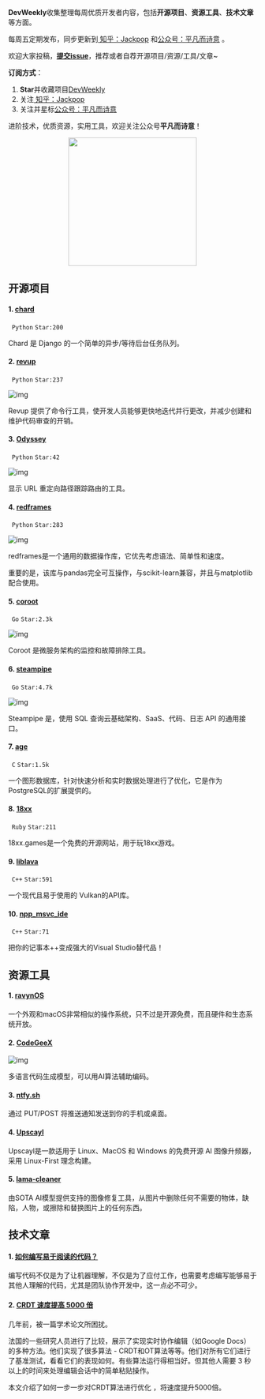 **DevWeekly**收集整理每周优质开发者内容，包括**开源项目**、**资源工具**、**技术文章**等方面。

每周五定期发布，同步更新到<a href="https://www.zhihu.com/people/sharetechlee/activities">
知乎：Jackpop</a> 和<a href="https://mp.weixin.qq.com/s/hTZAGgkiMS0XPZ9OHQxFJg" rel="nofollow">公众号：平凡而诗意</a> 。

欢迎大家投稿，**[提交issue](https://github.com/Jackpopc/DevWeekly/issues)**，推荐或者自荐开源项目/资源/工具/文章~

**订阅方式**：

1. **Star**并收藏项目[DevWeekly](https://github.com/Jackpopc/DevWeekly)
2. 关注<a href="https://www.zhihu.com/people/sharetechlee/activities">
   知乎：Jackpop</a>
3. 关注并星标<a href="https://mp.weixin.qq.com/s/hTZAGgkiMS0XPZ9OHQxFJg" rel="nofollow">公众号：平凡而诗意</a>  

进阶技术，优质资源，实用工具，欢迎关注公众号**平凡而诗意**！

<p align="center">
    <img src="https://s1.ax1x.com/2022/07/10/jsCAdH.jpg" width="260" height="260"></img>
</p>

## 开源项目

#### 1. [chard](https://github.com/drpancake/chard)

` Python` `Star:200`

Chard 是 Django 的一个简单的异步/等待后台任务队列。

#### 2. [revup](https://github.com/Skydio/revup)

` Python` `Star:237`

![img](https://picx.zhimg.com/80/v2-3c7be4b219ca4f2eea1f7b8358fbd494_720w.gif?source=d16d100b)

Revup 提供了命令行工具，使开发人员能够更快地迭代并行更改，并减少创建和维护代码审查的开销。

#### 3. [Odyssey](https://github.com/IlluminatiFish/Odyssey)

` Python` `Star:42`

![img](https://picx.zhimg.com/80/v2-455997fe7ba5bce839890ce295304cdc_720w.png?source=d16d100b)

显示 URL 重定向路径跟踪路由的工具。

#### 4. [redframes](https://github.com/maxhumber/redframes)

` Python` `Star:283`

![img](https://pic1.zhimg.com/80/v2-8a85117010d704f29e6d5af98660bff8_720w.png?source=d16d100b)

redframes是一个通用的数据操作库，它优先考虑语法、简单性和速度。

重要的是，该库与pandas完全可互操作，与scikit-learn兼容，并且与matplotlib配合使用。

#### 5. [coroot](https://github.com/coroot/coroot)

` Go` `Star:2.3k`

![img](https://pic1.zhimg.com/80/v2-e60c0c75c8a04da7ae0915caab2951ea_720w.png?source=d16d100b)

Coroot 是微服务架构的监控和故障排除工具。

#### 6. [steampipe](https://github.com/turbot/steampipe)

` Go` `Star:4.7k`

![img](https://pic1.zhimg.com/80/v2-ae984861669c11aa6dab2a820df7e3b6_720w.gif?source=d16d100b)

Steampipe 是，使用 SQL 查询云基础架构、SaaS、代码、日志 API 的通用接口。

#### 7. [age](https://github.com/apache/age)

` C` `Star:1.5k`

一个图形数据库，针对快速分析和实时数据处理进行了优化，它是作为PostgreSQL的扩展提供的。

#### 8. [18xx](https://github.com/tobymao/18xx)

` Ruby` `Star:211`

18xx.games是一个免费的开源网站，用于玩18xx游戏。

#### 9. [liblava](https://github.com/liblava/liblava)

` C++` `Star:591`

一个现代且易于使用的 Vulkan的API库。

#### 10. [npp_msvc_ide](https://github.com/ScienceDiscoverer/npp_msvc_ide)

` C++` `Star:71`

把你的记事本++变成强大的Visual Studio替代品！

## 资源工具

#### 1. [ravynOS](https://ravynos.com/)

一个外观和macOS非常相似的操作系统，只不过是开源免费，而且硬件和生态系统开放。

#### 2. [CodeGeeX](https://keg.cs.tsinghua.edu.cn/codegeex/index_zh.html)

![img](https://picx.zhimg.com/80/v2-20fe0650badd7841e903485d26c80ad6_720w.png?source=d16d100b)

多语言代码生成模型，可以用AI算法辅助编码。

#### 3. [ntfy.sh](https://ntfy.sh/)

通过 PUT/POST 将推送通知发送到你的手机或桌面。

#### 4. [Upscayl](https://github.com/upscayl/upscayl)

Upscayl是一款适用于 Linux、MacOS 和 Windows 的免费开源 AI 图像升频器，采用 Linux-First 理念构建。

#### 5. [lama-cleaner](https://github.com/Sanster/lama-cleaner)

由SOTA AI模型提供支持的图像修复工具，从图片中删除任何不需要的物体，缺陷，人物，或擦除和替换图片上的任何东西。

## 技术文章

#### 1. [如何编写易于阅读的代码？](https://www.freecodecamp.org/news/clear-code-how-to-write-code-that-is-easy-to-read/)

编写代码不仅是为了让机器理解，不仅是为了应付工作，也需要考虑编写能够易于其他人理解的代码，尤其是团队协作开发中，这一点必不可少。

#### 2. [CRDT 速度提高 5000 倍](https://josephg.com/blog/crdts-go-brrr/)

几年前，被一篇学术论文所困扰。

法国的一些研究人员进行了比较，展示了实现实时协作编辑（如Google Docs）的多种方法。他们实现了很多算法 - CRDT和OT算法等等。他们对所有它们进行了基准测试，看看它们的表现如何。有些算法运行得相当好。但其他人需要 3 秒以上的时间来处理编辑会话中的简单粘贴操作。

本文介绍了如何一步一步对CRDT算法进行优化 ，将速度提升5000倍。

 

